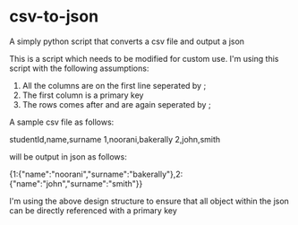 csv-to-json
===========

A simply python script that converts a csv file and output a json

This is a script which needs to be modified for custom use. I'm using this script with the following assumptions:
1. All the columns are on the first line seperated by ;
2. The first column is a primary key
3. The rows comes after and are again seperated by ;

A sample csv file as follows:

studentId,name,surname
1,noorani,bakerally
2,john,smith

will be output in json as follows:

{1:{"name":"noorani","surname":"bakerally"},2:{"name":"john","surname":"smith"}}

I'm using the above design structure to ensure that all object within the json can be directly referenced with a primary key


